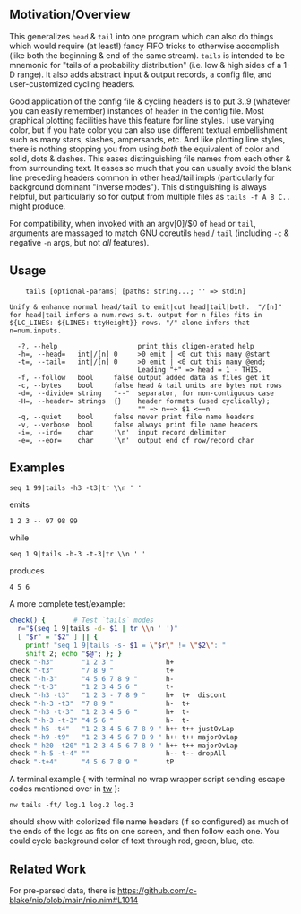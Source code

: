 Motivation/Overview
-------------------
This generalizes `head` & `tail` into one program which can also do things which
would require (at least!) fancy FIFO tricks to otherwise accomplish (like both
the beginning & end of the same stream).  `tails` is intended to be mnemonic for
"tails of a probability distribution" (i.e. low & high sides of a 1-D range).
It also adds abstract input & output records, a config file, and user-customized
cycling headers.

Good application of the config file & cycling headers is to put 3..9 (whatever
you can easily remember) instances of `header` in the config file.  Most
graphical plotting facilities have this feature for line styles.  I use varying
color, but if you hate color you can also use different textual embellishment
such as many stars, slashes, ampersands, etc.  And like plotting line styles,
there is nothing stopping you from using *both* the equivalent of color and
solid, dots & dashes.  This eases distinguishing file names from each other
& from surrounding text.  It eases so much that you can usually avoid the
blank line preceding headers common in other head/tail impls (particularly for
background dominant "inverse modes").  This distinguishing is always helpful,
but particularly so for output from multiple files as `tails -f A B C..` might
produce.

For compatibility, when invoked with an argv[0]/$0 of `head` or `tail`,
arguments are massaged to match GNU coreutils `head` / `tail` (including `-c` &
negative `-n` args, but not *all* features).

Usage
-----
```
    tails [optional-params] [paths: string...; '' => stdin]

Unify & enhance normal head/tail to emit|cut head|tail|both.  "/[n]"
for head|tail infers a num.rows s.t. output for n files fits in
${LC_LINES:-${LINES:-ttyHeight}} rows. "/" alone infers that n=num.inputs.

  -?, --help                    print this cligen-erated help
  -h=, --head=   int|/[n] 0     >0 emit | <0 cut this many @start
  -t=, --tail=   int|/[n] 0     >0 emit | <0 cut this many @end;
                                Leading "+" => head = 1 - THIS.
  -f, --follow   bool     false output added data as files get it
  -c, --bytes    bool     false head & tail units are bytes not rows
  -d=, --divide= string   "--"  separator, for non-contiguous case
  -H=, --header= strings  {}    header formats (used cyclically);
                                "" => n==> $1 <==n
  -q, --quiet    bool     false never print file name headers
  -v, --verbose  bool     false always print file name headers
  -i=, --ird=    char     '\n'  input record delimiter
  -e=, --eor=    char     '\n'  output end of row/record char
```

Examples
--------
```
seq 1 99|tails -h3 -t3|tr \\n ' '
```
emits
```
1 2 3 -- 97 98 99
```
while
```
seq 1 9|tails -h-3 -t-3|tr \\n ' '
```
produces
```
4 5 6
```

A more complete test/example:
```sh
check() {       # Test `tails` modes
  r="$(seq 1 9|tails -d- $1 | tr \\n ' ')"
  [ "$r" = "$2" ] || {
    printf "seq 1 9|tails -s- $1 = \"$r\" != \"$2\": "
    shift 2; echo "$@"; }; }
check "-h3"       "1 2 3 "             h+
check "-t3"       "7 8 9 "             t+
check "-h-3"      "4 5 6 7 8 9 "       h-
check "-t-3"      "1 2 3 4 5 6 "       t-
check "-h3 -t3"   "1 2 3 - 7 8 9 "     h+  t+  discont
check "-h-3 -t3"  "7 8 9 "             h-  t+
check "-h3 -t-3"  "1 2 3 4 5 6 "       h+  t-
check "-h-3 -t-3" "4 5 6 "             h-  t-
check "-h5 -t4"   "1 2 3 4 5 6 7 8 9 " h++ t++ justOvLap
check "-h9 -t9"   "1 2 3 4 5 6 7 8 9 " h++ t++ majorOvLap
check "-h20 -t20" "1 2 3 4 5 6 7 8 9 " h++ t++ majorOvLap
check "-h-5 -t-4" ""                   h-- t-- dropAll
check "-t+4"      "4 5 6 7 8 9 "       tP
```

A terminal example { with terminal no wrap wrapper script sending escape codes
mentioned over in [tw](tw.md) }:
```
nw tails -ft/ log.1 log.2 log.3
```
should show with colorized file name headers (if so configured) as much of the
ends of the logs as fits on one screen, and then follow each one.  You could
cycle background color of text through red, green, blue, etc.

Related Work
------------
For pre-parsed data, there is
https://github.com/c-blake/nio/blob/main/nio.nim#L1014
